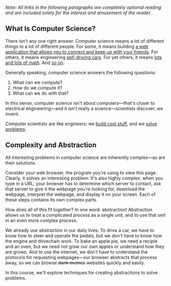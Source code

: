 *Note: All links in the following paragraphs are completely optional
reading and are included solely for the interest and amusement of the reader.*

## What Is Computer Science?

There isn't any one right answer. Computer science means a lot of different
things to a lot of different people. For some, it means building [a web
application that allows you to connect and keep up with your
friends](https://joindiaspora.com/). For others, it means engineering [self-driving cars](http://en.wikipedia.org/wiki/Google_driverless_car). For yet
others, it means [lots and lots of
math](http://www.librow.com/articles/article-10). And [so
on](http://techcrunch.com/2013/07/11/raspberry-pi-microwave-hack/).

Generally speaking, computer science answers the following
questions:

  1. What can we compute?
  2. How do we compute it?
  3. What can we do with that?

In this sense, computer science isn't about computers&mdash;that's closer to
electrical engineering&mdash;and it isn't really a science&mdash;scientists
discover, we invent.

Computer scientists are like engineers: we [build cool
stuff](http://www.youtube.com/watch?v=gy5g33S0Gzo), and we [solve
problems](http://en.wikipedia.org/wiki/Pancake_sorting).

## Complexity and Abstraction

All interesting problems in computer science are inherently complex&mdash;as are their solutions.

Consider your web browser, the program you're using to view this page.
Clearly, it solves an interesting problem. It's also highly complex:
when you type in a URL, your browser has to determine which
server to contact, ask that server to give it the webpage you're looking for,
download the webpage, interpret the webpage, and display it on your screen.
Each of these steps contains its own complex parts.

How does all of this fit together? In one word: abstraction!
Abstraction allows us to treat a complicated process as a single unit,
and to use that unit in an even more complex process.

We already use
abstraction in our daily lives: To drive a car, we have to know how to steer and operate
the pedals, but we don't have to know how the engine and drivechain work.
To bake an apple pie, we need a recipie and an oven,
but we need not grow our own apples or understand how they are grown.
And to use the internet, we don't have to understand the
protocols for requesting webpages&mdash;our browser abstracts that process away,
so we can browse <s>dank memes</s> websites quickly and easily.

In this course, we'll explore techniques for creating abstractions to solve problems.

